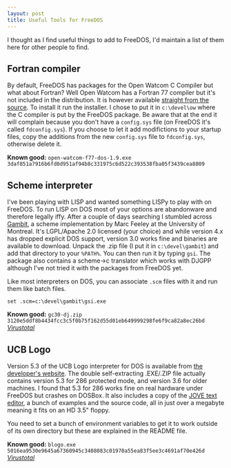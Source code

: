 ```yaml
---
layout: post
title: Useful Tools for FreeDOS
---
```


I thought as I find useful things to add to FreeDOS, I'd maintain a list of them here for other people to find.

## Fortran compiler

By default, FreeDOS has packages for the Open Watcom C Compiler but what about Fortran?  Well Open Watcom has a Fortran 77 compiler but it's not included in the distribution.  It is however available [straight from the source](http://www.openwatcom.org/download.php).  To install it run the installer. I chose to put it in `c:\devel\ow` where the C compiler is put by the FreeDOS package.  Be aware that at the end it will complain because you don't have a `config.sys` file (on FreeDOS it's called `fdconfig.sys`).  If you choose to let it add modifictions to your startup files, copy the additions from the new `config.sys` file to `fdconfig.sys`, otherwise delete it.

**Known good:** `open-watcom-f77-dos-1.9.exe` `3daf851a7916b6fd0d951af94b8c331975c6d522c393538fba05f3439cea8809`

## Scheme interpreter

I've been playing with LISP and wanted something LISPy to play with on FreeDOS.  To run LISP on DOS most of your options are abandonware and therefore legally iffy.  After a couple of days searching I stumbled across [Gambit](http://gambitscheme.org/wiki/index.php/Main_Page), a scheme implementation by Marc Feeley at the University of Montreal.  It's LGPL/Apache 2.0 licensed (your choice) and while version 4.x has dropped explicit DOS support, version 3.0 works fine and binaries are available to download.  Unpack the .zip file (I put it in `c:\devel\gambit`) and add that directory to your `%PATH%`.  You can then run it by typing `gsi`. The package also contains a scheme->c translator which works with DJGPP although I've not tried it with the packages from FreeDOS yet.

Like most interpreters on DOS, you can associate `.scm` files with it and run them like batch files.

```
set .scm=c:\devel\gambit\gsi.exe
```

**Known good:** `gc30-dj.zip 3120e5ddf8b4434fcc3c5f0b75f162d55d01eb649999298fe6f9ca82a8ec26bd` *[Virustotal](https://www.virustotal.com/en/file/3120e5ddf8b4434fcc3c5f0b75f162d55d01eb649999298fe6f9ca82a8ec26bd/analysis/1501671659/)*

## UCB Logo

Version 5.3 of the UCB Logo interpreter for DOS is available from [the developer's website](https://people.eecs.berkeley.edu/~bh/logo.html).  The double self-extracting .EXE/.ZIP file actually contains version 5.3 for 286 protected mode, and version 3.6 for older machines.  I found that 5.3 for 286 works fine on real hardware under FreeDOS but crashes on DOSBox.  It also includes a copy of the [JOVE text editor](https://en.wikipedia.org/wiki/JOVE), a bunch of examples and the source code, all in just over a megabyte meaning it fits on an HD 3.5" floppy.

You need to set a bunch of environment variables to get it to work outside of its own directory but these are explained in the README file.

**Known good:** `blogo.exe 5016ea9530e9645a67360945c3408083c01970a55ea83f5ee3c4691af70e426d` *[Virustotal](https://www.virustotal.com/#/file/5016ea9530e9645a67360945c3408083c01970a55ea83f5ee3c4691af70e426d/detection)*